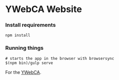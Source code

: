 # YWebCA Website

### Install requirements
```shell
npm install
```

### Running things
```shell
# starts the app in the browser with browsersync
$(npm bin)/gulp serve
```


For the [YWebCA](http://ywebca.org/).
